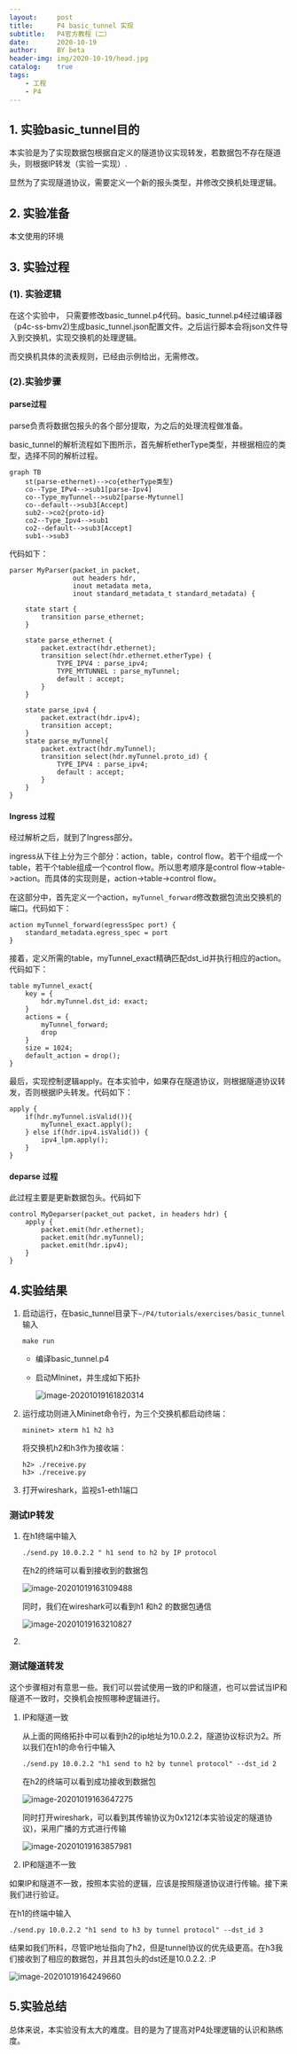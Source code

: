 ```yaml
---
layout:     post
title:      P4 basic_tunnel 实现
subtitle:   P4官方教程（二）
date:       2020-10-19
author:     BY beta
header-img: img/2020-10-19/head.jpg
catalog:    true
tags:
    - 工程
    - P4
---
```




## 1. 实验basic_tunnel目的

本实验是为了实现数据包根据自定义的隧道协议实现转发，若数据包不存在隧道头，则根据IP转发（实验一实现）.

显然为了实现隧道协议，需要定义一个新的报头类型，并修改交换机处理逻辑。

## 2. 实验准备

本文使用的环境

## 3. 实验过程

### (1). 实验逻辑

在这个实验中， 只需要修改basic_tunnel.p4代码。basic_tunnel.p4经过编译器（p4c-ss-bmv2)生成basic_tunnel.json配置文件。之后运行脚本会将json文件导入到交换机，实现交换机的处理逻辑。

而交换机具体的流表规则，已经由示例给出，无需修改。

### (2).实验步骤

#### parse过程

parse负责将数据包报头的各个部分提取，为之后的处理流程做准备。

basic_tunnel的解析流程如下图所示，首先解析etherType类型，并根据相应的类型，选择不同的解析过程。

``` mermaid
graph TB
	st(parse-ethernet)-->co{etherType类型}
	co--Type_IPv4-->sub1[parse-Ipv4]
	co--Type_myTunnel-->sub2[parse-Mytunnel]
	co--default-->sub3[Accept]
	sub2-->co2{proto-id}
	co2--Type_Ipv4-->sub1
	co2--default-->sub3[Accept]
	sub1-->sub3
```

代码如下：

```
parser MyParser(packet_in packet,
                out headers hdr,
                inout metadata meta,
                inout standard_metadata_t standard_metadata) {

    state start {
        transition parse_ethernet;
    }

    state parse_ethernet {
        packet.extract(hdr.ethernet);
        transition select(hdr.ethernet.etherType) {
            TYPE_IPV4 : parse_ipv4;
            TYPE_MYTUNNEL : parse_myTunnel;
            default : accept;
        }
    }

    state parse_ipv4 {
        packet.extract(hdr.ipv4);
        transition accept;
    }
    state parse_myTunnel{
        packet.extract(hdr.myTunnel);
        transition select(hdr.myTunnel.proto_id) {
            TYPE_IPV4 : parse_ipv4;
            default : accept;
        }
    }
}
```



#### Ingress 过程

经过解析之后，就到了Ingress部分。

ingress从下往上分为三个部分：action，table，control flow。若干个组成一个table，若干个table组成一个control flow。所以思考顺序是control flow->table->action。而具体的实现则是，action->table->control flow。

在这部分中，首先定义一个action，`myTunnel_forward`修改数据包流出交换机的端口。代码如下：

```
action myTunnel_forward(egressSpec port) {
	standard_metadata.egress_spec = port
}
```

接着，定义所需的table，myTunnel_exact精确匹配dst_id并执行相应的action。代码如下：

```
table myTunnel_exact{
	key = {
		hdr.myTunnel.dst_id: exact;
	}
	actions = {
		myTunnel_forward;
		drop
	}
	size = 1024;
	default_action = drop();
}
```

最后，实现控制逻辑apply。在本实验中，如果存在隧道协议，则根据隧道协议转发，否则根据IP头转发。代码如下：

```
apply {
	if(hdr.myTunnel.isValid()){
		myTunnel_exact.apply();
	} else if(hdr.ipv4.isValid()) {
		ipv4_lpm.apply();
	}
}
```

#### deparse 过程

此过程主要是更新数据包头。代码如下

```
control MyDeparser(packet_out packet, in headers hdr) {
	apply {
		packet.emit(hdr.ethernet);
		packet.emit(hdr.myTunnel);
		packet.emit(hdr.ipv4);
	}
}
```

## 4.实验结果





1. 启动运行，在basic_tunnel目录下`~/P4/tutorials/exercises/basic_tunnel`输入

   ```
   make run
   ```

   - 编译basic_tunnel.p4

   - 启动MIninet，并生成如下拓扑

     ![image-20201019161820314](https://i.loli.net/2020/10/19/pqOmWfIQjuMAGBT.png)

2. 运行成功则进入Mininet命令行，为三个交换机都启动终端：

   ``` 
   mininet> xterm h1 h2 h3
   ```

   将交换机h2和h3作为接收端：

   ```
   h2> ./receive.py
   h3> ./receive.py
   ```

   

3. 打开wireshark，监视s1-eth1端口

### 测试IP转发

1. 在h1终端中输入

   ``` p4
   ./send.py 10.0.2.2 " h1 send to h2 by IP protocol 
   ```

   在h2的终端可以看到接收到的数据包

   ![image-20201019163109488](https://i.loli.net/2020/10/19/wclibJQfxSahjXu.png)

   同时，我们在wireshark可以看到h1 和h2 的数据包通信

   ![image-20201019163210827](https://i.loli.net/2020/10/19/WFtYqais1n43VLp.png)

2. 

### 测试隧道转发

这个步骤相对有意思一些。我们可以尝试使用一致的IP和隧道，也可以尝试当IP和隧道不一致时，交换机会按照哪种逻辑进行。

1. IP和隧道一致

   从上面的网络拓扑中可以看到h2的ip地址为10.0.2.2，隧道协议标识为2。所以我们在h1的命令行中输入

   ```
   ./send.py 10.0.2.2 "h1 send to h2 by tunnel protocol" --dst_id 2
   ```

   在h2的终端可以看到成功接收到数据包

   ![image-20201019163647275](https://i.loli.net/2020/10/19/6MnVLd9ZoeRNsWP.png)

   同时打开wireshark，可以看到其传输协议为0x1212(本实验设定的隧道协议)，采用广播的方式进行传输

   ![image-20201019163857981](https://i.loli.net/2020/10/19/E9SmGHWKli2f8Dy.png)

2. IP和隧道不一致

如果IP和隧道不一致，按照本实验的逻辑，应该是按照隧道协议进行传输。接下来我们进行验证。

在h1的终端中输入

```
./send.py 10.0.2.2 "h1 send to h3 by tunnel protocol" --dst_id 3
```

结果如我们所料，尽管IP地址指向了h2，但是tunnel协议的优先级更高。在h3我们接收到了相应的数据包，并且其包头的dst还是10.0.2.2. :P

![image-20201019164249660](https://i.loli.net/2020/10/19/UEw5T47yxCXfQcO.png)

## 5.实验总结

总体来说，本实验没有太大的难度。目的是为了提高对P4处理逻辑的认识和熟练度。